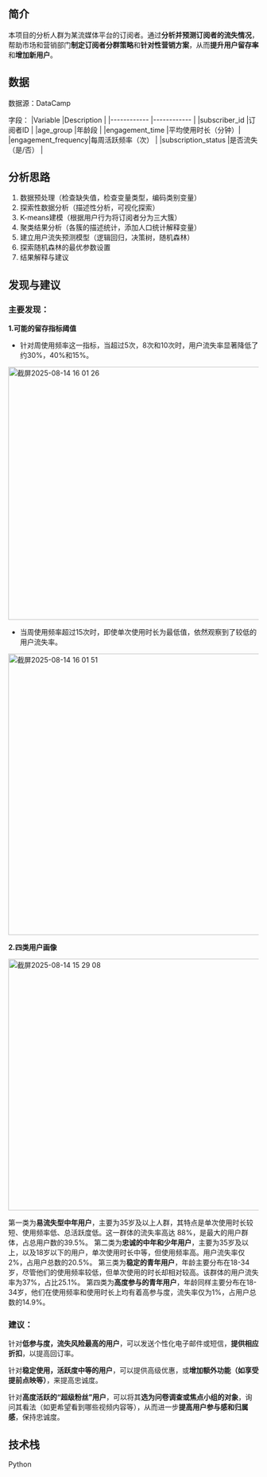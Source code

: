 ## 简介
本项目的分析人群为某流媒体平台的订阅者。通过**分析并预测订阅者的流失情况**，帮助市场和营销部门**制定订阅者分群策略**和**针对性营销方案**，从而**提升用户留存率**和**增加新用户**。

## 数据
数据源：DataCamp

字段：
|Variable            |Description      |
|------------        |------------     |
|subscriber_id       |订阅者ID          |
|age_group           |年龄段            |
|engagement_time     |平均使用时长（分钟）|
|engagement_frequency|每周活跃频率（次）  |
|subscription_status |是否流失（是/否）   |

## 分析思路
1. 数据预处理（检查缺失值，检查变量类型，编码类别变量）
2. 探索性数据分析（描述性分析，可视化探索）
3. K-means建模（根据用户行为将订阅者分为三大簇）
4. 聚类结果分析（各簇的描述统计，添加人口统计解释变量）
5. 建立用户流失预测模型（逻辑回归，决策树，随机森林）
6. 探索随机森林的最优参数设置
7. 结果解释与建议

## 发现与建议
### 主要发现：

**1.可能的留存指标阈值**

* 针对周使用频率这一指标，当超过5次，8次和10次时，用户流失率显著降低了约30%，40%和15%。
  
<img width="694" height="509" alt="截屏2025-08-14 16 01 26" src="https://github.com/user-attachments/assets/932ce731-d0cc-4153-bc1c-829f708025bb" />

* 当周使用频率超过15次时，即使单次使用时长为最低值，依然观察到了较低的用户流失率。

<img width="734" height="566" alt="截屏2025-08-14 16 01 51" src="https://github.com/user-attachments/assets/e3cec64a-3ef9-4795-a42f-8011816e0f3c" />

  
**2.四类用户画像**

<img width="736" height="506" alt="截屏2025-08-14 15 29 08" src="https://github.com/user-attachments/assets/5ddb722e-9f4c-4211-9563-ba8bf8ddb76c" />

第一类为**易流失型中年用户**，主要为35岁及以上人群，其特点是单次使用时长较短、使用频率低、总活跃度低。这一群体的流失率高达 88%，是最大的用户群体，占总用户数的39.5%。
第二类为**忠诚的中年和少年用户**，主要为35岁及以上，以及18岁以下的用户，单次使用时长中等，但使用频率高。用户流失率仅2%，占用户总数的20.5%。
第三类为**稳定的青年用户**，年龄主要分布在18-34岁，尽管他们的使用频率较低，但单次使用的时长却相对较高。该群体的用户流失率为37%，占比25.1%。
第四类为**高度参与的青年用户**，年龄同样主要分布在18-34岁，他们在使用频率和使用时长上均有着高参与度，流失率仅为1%，占用户总数的14.9%。

### 建议：
针对**低参与度，流失风险最高的用户**，可以发送个性化电子邮件或短信，**提供相应折扣**，以提高回订率。

针对**稳定使用，活跃度中等的用户**，可以提供高级优惠，或**增加额外功能（如享受提前点映等）**，来提高忠诚度。

针对**高度活跃的“超级粉丝”用户**，可以将其**选为问卷调查或焦点小组的对象**，询问其看法（如更希望看到哪些视频内容等），从而进一步**提高用户参与感和归属感**，保持忠诚度。



## 技术栈
Python
